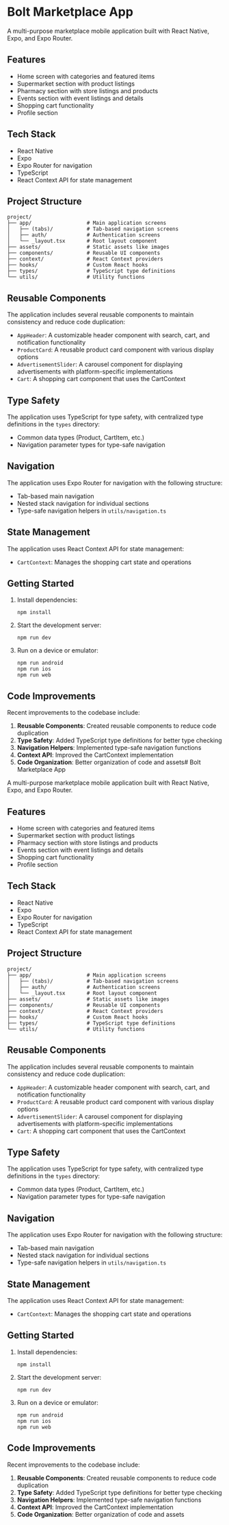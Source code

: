 # Bolt Marketplace App

A multi-purpose marketplace mobile application built with React Native, Expo, and Expo Router.

## Features

- Home screen with categories and featured items
- Supermarket section with product listings
- Pharmacy section with store listings and products
- Events section with event listings and details
- Shopping cart functionality
- Profile section

## Tech Stack

- React Native
- Expo
- Expo Router for navigation
- TypeScript
- React Context API for state management

## Project Structure

```
project/
├── app/                  # Main application screens
│   ├── (tabs)/           # Tab-based navigation screens
│   ├── auth/             # Authentication screens
│   └── _layout.tsx       # Root layout component
├── assets/               # Static assets like images
├── components/           # Reusable UI components
├── context/              # React Context providers
├── hooks/                # Custom React hooks
├── types/                # TypeScript type definitions
└── utils/                # Utility functions
```

## Reusable Components

The application includes several reusable components to maintain consistency and reduce code duplication:

- `AppHeader`: A customizable header component with search, cart, and notification functionality
- `ProductCard`: A reusable product card component with various display options
- `AdvertisementSlider`: A carousel component for displaying advertisements with platform-specific implementations
- `Cart`: A shopping cart component that uses the CartContext

## Type Safety

The application uses TypeScript for type safety, with centralized type definitions in the `types` directory:

- Common data types (Product, CartItem, etc.)
- Navigation parameter types for type-safe navigation

## Navigation

The application uses Expo Router for navigation with the following structure:

- Tab-based main navigation
- Nested stack navigation for individual sections
- Type-safe navigation helpers in `utils/navigation.ts`

## State Management

The application uses React Context API for state management:

- `CartContext`: Manages the shopping cart state and operations

## Getting Started

1. Install dependencies:
   ```
   npm install
   ```

2. Start the development server:
   ```
   npm run dev
   ```

3. Run on a device or emulator:
   ```
   npm run android
   npm run ios
   npm run web
   ```

## Code Improvements

Recent improvements to the codebase include:

1. **Reusable Components**: Created reusable components to reduce code duplication
2. **Type Safety**: Added TypeScript type definitions for better type checking
3. **Navigation Helpers**: Implemented type-safe navigation functions
4. **Context API**: Improved the CartContext implementation
5. **Code Organization**: Better organization of code and assets# Bolt Marketplace App

A multi-purpose marketplace mobile application built with React Native, Expo, and Expo Router.

## Features

- Home screen with categories and featured items
- Supermarket section with product listings
- Pharmacy section with store listings and products
- Events section with event listings and details
- Shopping cart functionality
- Profile section

## Tech Stack

- React Native
- Expo
- Expo Router for navigation
- TypeScript
- React Context API for state management

## Project Structure

```
project/
├── app/                  # Main application screens
│   ├── (tabs)/           # Tab-based navigation screens
│   ├── auth/             # Authentication screens
│   └── _layout.tsx       # Root layout component
├── assets/               # Static assets like images
├── components/           # Reusable UI components
├── context/              # React Context providers
├── hooks/                # Custom React hooks
├── types/                # TypeScript type definitions
└── utils/                # Utility functions
```

## Reusable Components

The application includes several reusable components to maintain consistency and reduce code duplication:

- `AppHeader`: A customizable header component with search, cart, and notification functionality
- `ProductCard`: A reusable product card component with various display options
- `AdvertisementSlider`: A carousel component for displaying advertisements with platform-specific implementations
- `Cart`: A shopping cart component that uses the CartContext

## Type Safety

The application uses TypeScript for type safety, with centralized type definitions in the `types` directory:

- Common data types (Product, CartItem, etc.)
- Navigation parameter types for type-safe navigation

## Navigation

The application uses Expo Router for navigation with the following structure:

- Tab-based main navigation
- Nested stack navigation for individual sections
- Type-safe navigation helpers in `utils/navigation.ts`

## State Management

The application uses React Context API for state management:

- `CartContext`: Manages the shopping cart state and operations

## Getting Started

1. Install dependencies:
   ```
   npm install
   ```

2. Start the development server:
   ```
   npm run dev
   ```

3. Run on a device or emulator:
   ```
   npm run android
   npm run ios
   npm run web
   ```

## Code Improvements

Recent improvements to the codebase include:

1. **Reusable Components**: Created reusable components to reduce code duplication
2. **Type Safety**: Added TypeScript type definitions for better type checking
3. **Navigation Helpers**: Implemented type-safe navigation functions
4. **Context API**: Improved the CartContext implementation
5. **Code Organization**: Better organization of code and assets